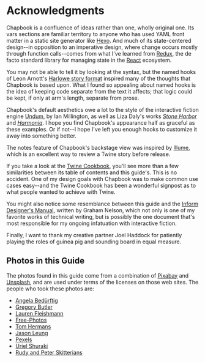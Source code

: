 # Acknowledgments

Chapbook is a confluence of ideas rather than one, wholly original one. Its vars sections are familiar territory to anyone who has used YAML front matter in a static site generator like [Hexo][hexo]. And much of its state-centered design--in opposition to an imperative design, where change occurs mostly through function calls--comes from what I've learned from [Redux][redux], the de facto standard library for managing state in the [React][react] ecosystem.

You may not be able to tell it by looking at the syntax, but the named hooks of Leon Arnott's [Harlowe story format][harlowe] inspired many of the thoughts that Chapbook is based upon. What I found so appealing about named hooks is the idea of keeping code separate from the text it affects; that logic could be kept, if only at arm's length, separate from prose.

Chapbook's default aesthetics owe a lot to the style of the interactive fiction engine [Undum][undum], by Ian Millington, as well as Liza Daly's works _[Stone Harbor][stone-harbor]_ and _[Harmonia][harmonia]_. I hope you find Chapbook's appearance half as graceful as these examples. Or if not--I hope I've left you enough hooks to customize it away into something better.

The notes feature of Chapbook's backstage view was inspired by [Illume][illume], which is an excellent way to review a Twine story before release.

If you take a look at the [Twine Cookbook][cookbook], you’ll see more than a few similarities between its table of contents and this guide's. This is no accident. One of my design goals with Chapbook was to make common use cases easy--and the Twine Cookbook has been a wonderful signpost as to what people wanted to achieve with Twine.

You might also notice some resemblance between this guide and the [Inform Designer's Manual][dm6], written by Graham Nelson, which not only is one of my favorite works of technical writing, but is possibly the one document that's most responsible for my ongoing infatuation with interactive fiction.

Finally, I want to thank my creative partner Joel Haddock for patiently playing the roles of guinea pig and sounding board in equal measure.

## Photos in this Guide

The photos found in this guide come from a combination of [Pixabay][pixabay] and [Unsplash][unsplash], and are used under terms of the licenses on those web sites. The people who took these photos are:

-	[Angela Bedürftig](https://pixabay.com/en/chess-game-board-chess-game-1403622/)
-	[Gregory Butler](https://pixabay.com/en/battleship-engine-room-historic-war-389274/)
-	[Lauren Fleishmann](https://unsplash.com/photos/R2aodqJn3b8)
-	[Free-Photos](https://pixabay.com/en/letters-numbers-blocks-alphabet-691842/)
-	[Tom Hermans](https://unsplash.com/photos/9BoqXzEeQqM)
-	[Jason Leung](https://unsplash.com/photos/pLwh3AI1zKE)
-	[Pexels](https://pixabay.com/zh/森林-自然-户外-路径-树-伍兹-1868028/)
-	[Uriel Shuraki](https://pixabay.com/en/chain-chains-iron-hard-metal-link-109302/)
-	[Rudy and Peter Skitterians](https://pixabay.com/en/mic-microphone-sound-check-sing-1132528/)

[hexo]: https://hexo.io/docs/front-matter.html
[redux]: https://redux.js.org
[react]: https://reactjs.org
[harlowe]: https://twine2.neocities.org
[undum]: http://idmillington.github.io/undum/
[stone-harbor]: https://stoneharborgame.com
[harmonia]: https://lizadaly.com/pages/harmonia/
[cookbook]: https://twinery.org/cookbook/
[illume]: http://www.maximumverbosity.net/twine/Illume/
[dm6]: https://inform-fiction.org/manual/
[pixabay]: https://pixabay.com
[unsplash]: https://unplash.com